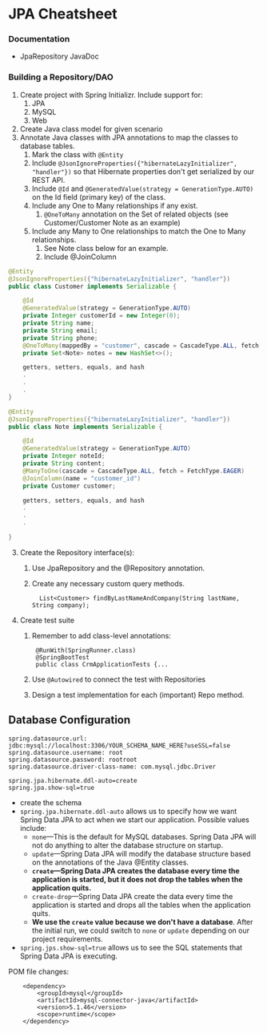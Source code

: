 # JPA Cheatsheet

### Documentation

* JpaRepository JavaDoc

### Building a Repository/DAO

1. Create project with Spring Initializr. Include support for:
   1. JPA
   2. MySQL
   3. Web
2. Create Java class model for given scenario
3. Annotate Java classes with JPA annotations to map the classes to database tables.
   1. Mark the class with ```@Entity```
   2. Include ```@JsonIgnoreProperties({"hibernateLazyInitializer", "handler"})``` so that Hibernate properties don't get serialized by our REST API.
   3. Include ```@Id``` and ```@GeneratedValue(strategy = GenerationType.AUTO)``` on the Id field (primary key) of the class.
   4. Include any One to Many relationships if any exist.
      1. ```@OneToMany``` annotation on the Set of related objects (see Customer/Customer Note as an example)
   5. Include any Many to One relationships to match the One to Many relationships.
      1. See Note class below for an example.
      2. Include @JoinColumn

```java
@Entity
@JsonIgnoreProperties({"hibernateLazyInitializer", "handler"})
public class Customer implements Serializable {

    @Id
    @GeneratedValue(strategy = GenerationType.AUTO)
    private Integer customerId = new Integer(0);
    private String name;
    private String email;
    private String phone;
    @OneToMany(mappedBy = "customer", cascade = CascadeType.ALL, fetch = FetchType.EAGER)
    private Set<Note> notes = new HashSet<>();

    getters, setters, equals, and hash
	.
	.
	.
}
```

```java
@Entity
@JsonIgnoreProperties({"hibernateLazyInitializer", "handler"})
public class Note implements Serializable {

    @Id
    @GeneratedValue(strategy = GenerationType.AUTO)
    private Integer noteId;
    private String content;
    @ManyToOne(cascade = CascadeType.ALL, fetch = FetchType.EAGER)
    @JoinColumn(name = "customer_id")
    private Customer customer;

    getters, setters, equals, and hash
	.
	.
	.

}
```

3. Create the Repository interface(s):
   1. Use JpaRepository and the @Repository annotation.
   2. Create any necessary custom query methods.
			
			List<Customer> findByLastNameAndCompany(String lastName, String company);
			
4. Create test suite
	1. Remember to add class-level annotations:
			
			@RunWith(SpringRunner.class)
			@SpringBootTest
			public class CrmApplicationTests {...
	
	1. Use `@Autowired` to connect the test with Repositories
	1. Design a test implementation for each (important) Repo method.

## Database Configuration

```
spring.datasource.url: jdbc:mysql://localhost:3306/YOUR_SCHEMA_NAME_HERE?useSSL=false
spring.datasource.username: root
spring.datasource.password: rootroot
spring.datasource.driver-class-name: com.mysql.jdbc.Driver

spring.jpa.hibernate.ddl-auto=create
spring.jpa.show-sql=true
```
- create the schema
- ```spring.jpa.hibernate.ddl-auto``` allows us to specify how we want Spring Data JPA to act when we start our application. Possible values include:
  - `none`—This is the default for MySQL databases. Spring Data JPA will not do anything to alter the database structure on startup.
  - `update`—Spring Data JPA will modify the database structure based on the annotations of the Java @Entity classes.
  - **`create`—Spring Data JPA creates the database every time the application is started, but it does not drop the tables when the application quits.**
  - `create-drop`—Spring Data JPA create the data every time the application is started and drops all the tables when the application quits.
  - **We use the `create` value because we don't have a database**. After the initial run, we could switch to `none` or `update` depending on our project requirements.
- `spring.jps.show-sql=true` allows us to see the SQL statements that Spring Data JPA is executing.

POM file changes:

```
	<dependency>
		<groupId>mysql</groupId>
		<artifactId>mysql-connector-java</artifactId>
		<version>5.1.46</version>
		<scope>runtime</scope>
	</dependency>

```

